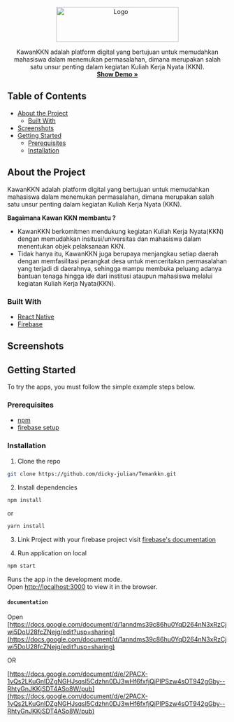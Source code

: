 <p align="center">
  <a href="https://kawan-kkn.web.app/">
    <img src="https://kawan-kkn.web.app/static/media/teman-kkn-logo.e1c30027.webp" alt="Logo" width="280" height="80">
  </a>

  <p align="center">
  KawanKKN adalah platform digital yang bertujuan untuk memudahkan mahasiswa dalam menemukan permasalahan, dimana merupakan salah satu unsur penting dalam kegiatan Kuliah Kerja Nyata (KKN).
    <br />
    <a href="https://kawan-kkn.web.app/"><strong>Show Demo »</strong></a>
  </p>
</p>

## Table of Contents

- [About the Project](#about-the-project)
  - [Built With](#built-with)
- [Screenshots](#screenshots)
- [Getting Started](#getting-started)
  - [Prerequisites](#prerequisites)
  - [Installation](#installation)

## About the Project
KawanKKN adalah platform digital yang bertujuan untuk memudahkan mahasiswa dalam menemukan permasalahan, dimana merupakan salah satu unsur penting dalam kegiatan Kuliah Kerja Nyata (KKN). 

<b>Bagaimana Kawan KKN membantu ?</b>
- KawanKKN berkomitmen mendukung kegiatan Kuliah Kerja Nyata(KKN) dengan memudahkan insitusi/universitas dan mahasiswa dalam menentukan objek pelaksanaan KKN.
- Tidak hanya itu, KawanKKN juga berupaya menjangkau setiap daerah dengan memfasilitasi perangkat desa untuk menceritakan permasalahan yang terjadi di daerahnya, sehingga mampu membuka peluang adanya bantuan tenaga hingga ide dari institusi ataupun mahasiswa melalui kegiatan Kuliah Kerja Nyata(KKN).

### Built With

- [React Native](https://reactjs.org)
- [Firebase](http://firebase.com)

## Screenshots

## Getting Started

To try the apps, you must follow the simple example steps below.

### Prerequisites

- [npm](https://www.npmjs.com)
- [firebase setup](https://firebase.google.com/docs/web/setup)

### Installation

1. Clone the repo

```sh
git clone https://github.com/dicky-julian/Temankkn.git
```

2. Install dependencies

```sh
npm install
```
or
```sh
yarn install
```

3. Link Project with your firebase project
visit [firebase's documentation](https://firebase.google.com/docs/web/setup)

4. Run application on local

```sh
npm start
```

Runs the app in the development mode.<br />
Open [http://localhost:3000](http://localhost:3000) to view it in the browser.

#### `documentation `

Open [https://docs.google.com/document/d/1anndms39c86hu0YqD264nN3xRzCjwi5DoU28fcZNejg/edit?usp=sharing](https://docs.google.com/document/d/1anndms39c86hu0YqD264nN3xRzCjwi5DoU28fcZNejg/edit?usp=sharing)

OR 

[https://docs.google.com/document/d/e/2PACX-1vQs2LKuGnlDZgNGHJsqsI5Cdzhn0DJ3wHf6fxfjQjPlPSzw4sOT942gGby--RhtyGnJKKjSDT4ASo8W/pub](https://docs.google.com/document/d/e/2PACX-1vQs2LKuGnlDZgNGHJsqsI5Cdzhn0DJ3wHf6fxfjQjPlPSzw4sOT942gGby--RhtyGnJKKjSDT4ASo8W/pub)


